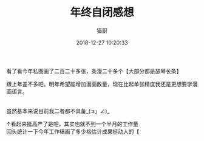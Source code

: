 ﻿---
layout: post
title: 年终自闭感想
date: 2018-12-27 10:20:33
updated: 2018-12-27 10:35:13
comments: true
categories: [Text]
tags: [年终自闭感想]
author: "猫厨"
description: ""
toc: true
---

<p>看了看今年私图画了二百二十多张，条漫二十多个【大部分都是瑟琴长条】</p> 
<p>跟上年差不多吧。明年希望能增加漫画数量，现在比起单张精度我还是更想要学漫画语言。</p> 
<p><br />虽然基本来说目前我二者都不具备_(:з」∠)_<br /></p> 
<p>↑看起来挺高产了是吧，其实也就不到一个半月的工作量<br />回头统计一下今年工作稿画了多少格估计成果挺动人的【&nbsp;<br /></p>